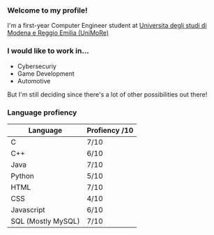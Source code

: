 ### Welcome to my profile!
I'm a first-year Computer Engineer student at [Universita degli studi di Modena e Reggio Emilia (UniMoRe)](https://www.unimore.it)

### I would like to work in...
- Cybersecuriy
- Game Development
- Automotive

But I'm still deciding since there's a lot of other possibilities out there!

### Language profiency
| Language | Profiency /10 |
| ----------- | ----------- |
| C | 7/10 |
| C++ | 6/10 |
| Java | 7/10 |
| Python | 5/10 |
| HTML | 7/10 |
| CSS | 4/10 |
| Javascript | 6/10 |
| SQL (Mostly MySQL) | 7/10 |


<!--
**ForeverExe/ForeverExe** is a ✨ _special_ ✨ repository because its `README.md` (this file) appears on your GitHub profile.

Here are some ideas to get you started:

- 🔭 I’m currently working on ...
- 🌱 I’m currently learning ...
- 👯 I’m looking to collaborate on ...
- 🤔 I’m looking for help with ...
- 💬 Ask me about ...
- 📫 How to reach me: ...
- 😄 Pronouns: ...
- ⚡ Fun fact: ...
-->
